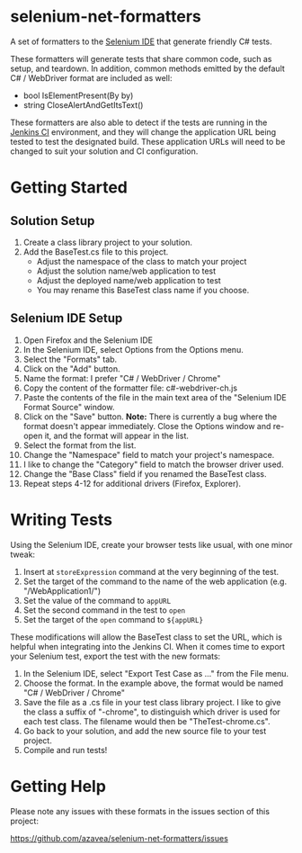 selenium-net-formatters
=======================

A set of formatters to the [Selenium IDE](http://docs.seleniumhq.org/docs/02_selenium_ide.jsp) that generate friendly C# tests.

These formatters will generate tests that share common code, such as setup,
and teardown. In addition, common methods emitted by the default C# / WebDriver
format are included as well:

* bool IsElementPresent(By by)
* string CloseAlertAndGetItsText()

These formatters are also able to detect if the tests are running in the
[Jenkins CI](http://jenkins-ci.org/) environment, and they will change the
application URL being tested to test the designated build.  These application
URLs will need to be changed to suit your solution and CI configuration.


Getting Started
===============


Solution Setup
--------------

1. Create a class library project to your solution.
2. Add the BaseTest.cs file to this project.
    * Adjust the namespace of the class to match your project
    * Adjust the solution name/web application to test
    * Adjust the deployed name/web application to test
    * You may rename this BaseTest class name if you choose.
    
Selenium IDE Setup
------------------

1. Open Firefox and the Selenium IDE
2. In the Selenium IDE, select Options from the Options menu.
3. Select the "Formats" tab.
4. Click on the "Add" button.
5. Name the format: I prefer "C# / WebDriver / Chrome"
6. Copy the content of the formatter file: c#-webdriver-ch.js
7. Paste the contents of the file in the main text area of the "Selenium IDE 
   Format Source" window.
8. Click on the "Save" button. **Note:** There is currently a bug where the
   format doesn't appear immediately. Close the Options window and re-open
   it, and the format will appear in the list.
9. Select the format from the list.
10. Change the "Namespace" field to match your project's namespace.
11. I like to change the "Category" field to match the browser driver used.
12. Change the "Base Class" field if you renamed the BaseTest class.
13. Repeat steps 4-12 for additional drivers (Firefox, Explorer).


Writing Tests
=============

Using the Selenium IDE, create your browser tests like usual, with one minor tweak:

1. Insert at `storeExpression` command at the very beginning of the test.
2. Set the target of the command to the name of the web application (e.g. "/WebApplication1/")
3. Set the value of the command to `appURL`
4. Set the second command in the test to `open`
5. Set the target of the `open` command to `${appURL}`

These modifications will allow the BaseTest class to set the URL, which is helpful
when integrating into the Jenkins CI. When it comes time to export your Selenium test,
export the test with the new formats:

1. In the Selenium IDE, select "Export Test Case as ..." from the File menu.
2. Choose the format. In the example above, the format would be named "C# /
   WebDriver / Chrome"
3. Save the file as a .cs file in your test class library project. I like to
   give the class a suffix of "-chrome", to distinguish which driver is used
   for each test class.  The filename would then be "TheTest-chrome.cs".
4. Go back to your solution, and add the new source file to your test project.
5. Compile and run tests!


Getting Help
============

Please note any issues with these formats in the issues section of this project:

https://github.com/azavea/selenium-net-formatters/issues
